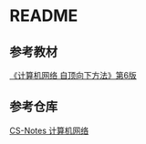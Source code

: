 # README

## 参考教材

[《计算机网络 自顶向下方法》第6版](https://book.douban.com/subject/26176870/)

## 参考仓库

[CS-Notes 计算机网络](https://cyc2018.github.io/CS-Notes/#/notes/%E8%AE%A1%E7%AE%97%E6%9C%BA%E7%BD%91%E7%BB%9C%20-%20%E7%9B%AE%E5%BD%951)

